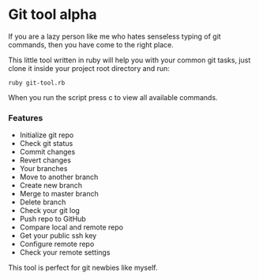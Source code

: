 # Git tool alpha

If you are a lazy person like me who hates senseless typing of git commands, then you have come to the right place.

This little tool written in ruby will help you with your common git tasks, just clone it
inside your project root directory and run:

```ruby git-tool.rb```

When you run the script press c to view all available commands.

### Features

* Initialize git repo
* Check git status
* Commit changes
* Revert changes
* Your branches
* Move to another branch
* Create new branch
* Merge to master branch
* Delete branch
* Check your git log
* Push repo to GitHub
* Compare local and remote repo
* Get your public ssh key
* Configure remote repo
* Check your remote settings

This tool is perfect for git newbies like myself.